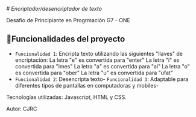 <em> # Encriptador/desencriptador de texto </em>

Desafío de Principiante en Progrmación G7 - ONE

## :hammer:Funcionalidades del proyecto

- `Funcionalidad 1`: Encripta texto utilizando las siguientes "llaves" de encriptación:
La letra "e" es convertida para "enter"
La letra "i" es convertida para "imes"
La letra "a" es convertida para "ai"
La letra "o" es convertida para "ober"
La letra "u" es convertida para "ufat"
- `Funcionalidad 2`: Desencripta texto- `Funcionalidad 3`: Adaptable para diferentes tipos de pantallas en computadoras y mobiles-

Tecnologías utilizadas: Javascript, HTML y CSS.

Autor: CJRC
